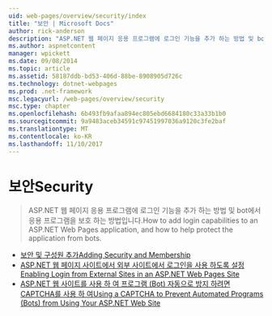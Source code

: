 ```yaml
---
uid: web-pages/overview/security/index
title: "보안 | Microsoft Docs"
author: rick-anderson
description: "ASP.NET 웹 페이지 응용 프로그램에 로그인 기능을 추가 하는 방법 및 bot에서 응용 프로그램을 보호 하는 방법입니다."
ms.author: aspnetcontent
manager: wpickett
ms.date: 09/08/2014
ms.topic: article
ms.assetid: 58187ddb-bd53-406d-88be-8908905d726c
ms.technology: dotnet-webpages
ms.prod: .net-framework
msc.legacyurl: /web-pages/overview/security
msc.type: chapter
ms.openlocfilehash: 6b493fb9afaa894ec805ebd6684180c33a33b1b0
ms.sourcegitcommit: 9a9483aceb34591c97451997036a9120c3fe2baf
ms.translationtype: MT
ms.contentlocale: ko-KR
ms.lasthandoff: 11/10/2017
---
```

<a name="security"></a><span data-ttu-id="a9562-103">보안</span><span class="sxs-lookup"><span data-stu-id="a9562-103">Security</span></span>
====================
> <span data-ttu-id="a9562-104">ASP.NET 웹 페이지 응용 프로그램에 로그인 기능을 추가 하는 방법 및 bot에서 응용 프로그램을 보호 하는 방법입니다.</span><span class="sxs-lookup"><span data-stu-id="a9562-104">How to add login capabilities to an ASP.NET Web Pages application, and how to help protect the application from bots.</span></span>


- [<span data-ttu-id="a9562-105">보안 및 구성원 추가</span><span class="sxs-lookup"><span data-stu-id="a9562-105">Adding Security and Membership</span></span>](16-adding-security-and-membership.md)
- [<span data-ttu-id="a9562-106">ASP.NET 웹 페이지 사이트에서 외부 사이트에서 로그인을 사용 하도록 설정</span><span class="sxs-lookup"><span data-stu-id="a9562-106">Enabling Login from External Sites in an ASP.NET Web Pages Site</span></span>](enabling-login-from-external-sites-in-an-aspnet-web-pages-site.md)
- [<span data-ttu-id="a9562-107">ASP.NET 웹 사이트를 사용 하 여 프로그램 (Bot) 자동으로 방지 하려면 CAPTCHA를 사용 하 여</span><span class="sxs-lookup"><span data-stu-id="a9562-107">Using a CAPTCHA to Prevent Automated Programs (Bots) from Using Your ASP.NET Web Site</span></span>](using-a-catpcha-to-prevent-automated-programs-bots-from-using-your-aspnet-web-site.md)
